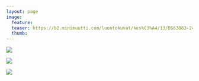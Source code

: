 ```yaml
---
layout: page
image:
  feature:
  teaser: https://b2.minimuutti.com/luontokuvat/kes%C3%A4/13/DS63083-245px.jpg
  thumb:
---
```


![](https://b2.minimuutti.com/luontokuvat/kes%C3%A4/13/DS63083-800px.jpg)

![](https://b2.minimuutti.com/luontokuvat/kes%C3%A4/13/DS63077-800px.jpg)

![](https://b2.minimuutti.com/luontokuvat/kes%C3%A4/13/DS63087-800px.jpg)